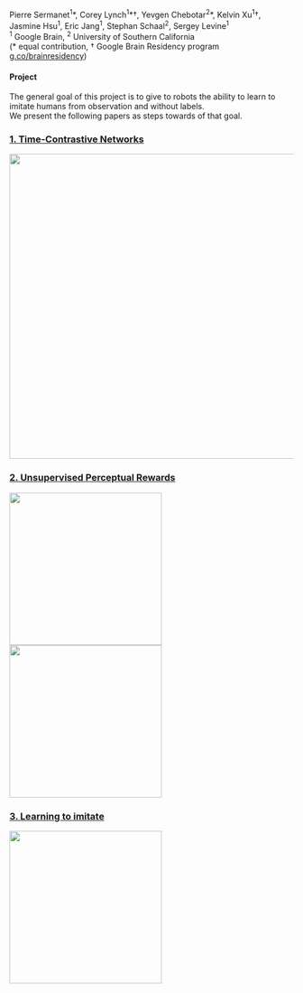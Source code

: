 Pierre Sermanet<sup>1</sup>\*, Corey Lynch<sup>1</sup>\*†, Yevgen Chebotar<sup>2</sup>\*, Kelvin Xu<sup>1</sup>†, Jasmine Hsu<sup>1</sup>, Eric Jang<sup>1</sup>, Stephan Schaal<sup>2</sup>, Sergey Levine<sup>1</sup><br>
<sup>1</sup> Google Brain, <sup>2</sup> University of Southern California<br>
(* equal contribution, † Google Brain Residency program [g.co/brainresidency](https://research.google.com/teams/brain/residency/))

#### Project

The general goal of this project is to give to robots the ability to learn to imitate humans from observation and without labels.<br>
We present the following papers as steps towards of that goal.

### [1. Time-Contrastive Networks ](https://sermanet.github.io/tcn/)

<img src='docs/figs/pose_squat.mov.gif' width='540'>

### [2. Unsupervised Perceptual Rewards ](https://sermanet.github.io/rewards/)

<img src='docs/figs/observation.gif' height='270'>  <img src='docs/figs/imitation.gif' height='270'>

### [3. Learning to imitate ](https://sermanet.github.io/imitate/)

<img src='docs/figs/kuka_pouring.mov.gif' height='270'>
